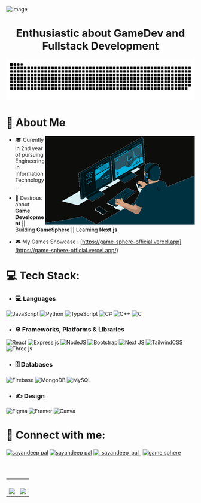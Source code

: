 ![image](https://github.com/user-attachments/assets/62f8818b-8fd5-49aa-ab00-bc8176cd393d)


<h1 align="center">Enthusiastic about GameDev and Fullstack Development </h1>

![snake gif](https://github.com/Sayandeep-Pal/Sayandeep-Pal/blob/output/github-contribution-grid-snake-dark.svg)

<h1 align="left">📌 About Me</h1>
<img align="right" alt="coding" width="400" src="https://raw.githubusercontent.com/Potential17/Potential17/master/user%20(2).gif">




- 🎓 Curently in 2nd year of pursuing Engineering in Information Technology.

- 🚀 Desirous about **Game Development** || Building **GameSphere** || Learning **Next.js** 

- 🎮 My Games Showcase : [https://game-sphere-official.vercel.app](https://game-sphere-official.vercel.app/)




# 💻 Tech Stack:

 - ### 💻 Languages
  ![JavaScript](https://img.shields.io/badge/javascript-%23323330.svg?style=for-the-badge&logo=javascript&logoColor=%23F7DF1E) ![Python](https://img.shields.io/badge/python-3670A0?style=for-the-badge&logo=python&logoColor=ffdd54) ![TypeScript](https://img.shields.io/badge/typescript-%23007ACC.svg?style=for-the-badge&logo=typescript&logoColor=white) ![C#](https://img.shields.io/badge/c%23-%23239120.svg?style=for-the-badge&logo=csharp&logoColor=white) ![C++](https://img.shields.io/badge/c++-%2300599C.svg?style=for-the-badge&logo=c%2B%2B&logoColor=white) ![C](https://img.shields.io/badge/c-%2300599C.svg?style=for-the-badge&logo=c&logoColor=white)
  
 - ### ⚙️ Frameworks, Platforms & Libraries
  ![React](https://img.shields.io/badge/react-%2320232a.svg?style=for-the-badge&logo=react&logoColor=%2361DAFB) ![Express.js](https://img.shields.io/badge/express.js-%23404d59.svg?style=for-the-badge&logo=express&logoColor=%2361DAFB)  ![NodeJS](https://img.shields.io/badge/node.js-6DA55F?style=for-the-badge&logo=node.js&logoColor=white) ![Bootstrap](https://img.shields.io/badge/bootstrap-%238511FA.svg?style=for-the-badge&logo=bootstrap&logoColor=white)  ![Next JS](https://img.shields.io/badge/Next-black?style=for-the-badge&logo=next.js&logoColor=white)  ![TailwindCSS](https://img.shields.io/badge/tailwindcss-%2338B2AC.svg?style=for-the-badge&logo=tailwind-css&logoColor=white) ![Three js](https://img.shields.io/badge/threejs-black?style=for-the-badge&logo=three.js&logoColor=white)
  
 - ### 🗄️ Databases
  ![Firebase](https://img.shields.io/badge/firebase-a08021?style=for-the-badge&logo=firebase&logoColor=ffcd34) ![MongoDB](https://img.shields.io/badge/MongoDB-%234ea94b.svg?style=for-the-badge&logo=mongodb&logoColor=white) ![MySQL](https://img.shields.io/badge/mysql-4479A1.svg?style=for-the-badge&logo=mysql&logoColor=white) 
  
 - ### ✍ Design
  ![Figma](https://img.shields.io/badge/figma-%23F24E1E.svg?style=for-the-badge&logo=figma&logoColor=white) ![Framer](https://img.shields.io/badge/Framer-black?style=for-the-badge&logo=framer&logoColor=blue) ![Canva](https://img.shields.io/badge/Canva-%2300C4CC.svg?style=for-the-badge&logo=Canva&logoColor=white)



# 🤝 Connect with me:
<p align="left">
<a href="https://x.com/SayandeepPal06" target="blank"><img align="center" src="https://raw.githubusercontent.com/rahuldkjain/github-profile-readme-generator/master/src/images/icons/Social/twitter.svg" alt="sayandeep pal" height="30" width="40" /></a>
<a href="https://www.linkedin.com/in/sayandeep-pal-273979282/" target="blank"><img align="center" src="https://raw.githubusercontent.com/rahuldkjain/github-profile-readme-generator/master/src/images/icons/Social/linked-in-alt.svg" alt="sayandeep pal" height="30" width="40" /></a>
<a href="https://instagram.com/_sayandeep_pal_" target="blank"><img align="center" src="https://raw.githubusercontent.com/rahuldkjain/github-profile-readme-generator/master/src/images/icons/Social/instagram.svg" alt="_sayandeep_pal_" height="30" width="40" /></a>
<a href="https://www.youtube.com/@sayandeeppal1045" target="blank"><img align="center" src="https://raw.githubusercontent.com/rahuldkjain/github-profile-readme-generator/master/src/images/icons/Social/youtube.svg" alt="game sphere" height="30" width="40" /></a>

</p>
<br>
<br>



<table border="0">
<tr>
<td align="center"><img align="center" style="width:100%;" src="https://github-readme-stats.vercel.app/api?username=Sayandeep-Pal&show_icons=true&theme=dark&locale=en" alt="" /></td>
<td align="center"><img style="width:100%;" src="https://github-readme-stats.vercel.app/api/top-langs?username=Sayandeep-Pal&show_icons=true&theme=dark&locale=en&layout=compact" alt="" /></td>
</tr>
<tr>
<td><img src="https://github-profile-summary-cards.vercel.app/api/cards/profile-details?username=Sayandeep-Pal&theme=tokyonight"></td>
<td><img src="https://github-readme-streak-stats.herokuapp.com/?user=Sayandeep-Pal&theme=tokyonight"></td>
</tr>
</table>
